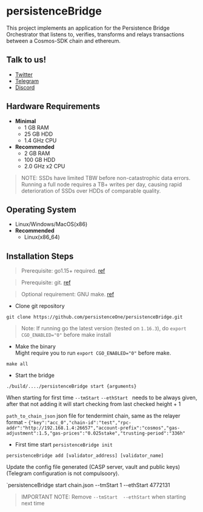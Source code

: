 # persistenceBridge

This project implements an application for the Persistence Bridge Orchestrator that listens to, verifies, transforms and relays transactions between a Cosmos-SDK chain and ethereum.

## Talk to us!
*   [Twitter](https://twitter.com/PersistenceOne)
*   [Telegram](https://t.me/PersistenceOneChat)
*   [Discord](https://discord.com/channels/796174129077813248)

## Hardware Requirements 
* **Minimal**
    * 1 GB RAM
    * 25 GB HDD
    * 1.4 GHz CPU
* **Recommended**
    * 2 GB RAM
    * 100 GB HDD
    * 2.0 GHz x2 CPU

> NOTE: SSDs have limited TBW before non-catastrophic data errors. Running a full node requires a TB+ writes per day, causing rapid deterioration of SSDs over HDDs of comparable quality.

## Operating System
* Linux/Windows/MacOS(x86)
* **Recommended**
    * Linux(x86_64)

## Installation Steps
>Prerequisite: go1.15+ required. [ref](https://golang.org/doc/install)

>Prerequisite: git. [ref](https://github.com/git/git)

>Optional requirement: GNU make. [ref](https://www.gnu.org/software/make/manual/html_node/index.html)


* Clone git repository
```shell
git clone https://github.com/persistenceOne/persistenceBridge.git
```

> Note: If running go the latest version (tested on `1.16.3`), do `export CGO_ENABLED="0"` before make install

* Make the binary  
Might require you to run `export CGO_ENABLED="0"` before make.
```shell
make all
```

* Start the bridge
```shell
./build/..../persistenceBridge start {arguments}
```

When starting for first time `--tmStart` `--ethStart ` needs to be always given,
after that not adding it will start checking from last checked height + 1

`path_to_chain_json` json file for tendermint chain, same as the relayer format -
`{"key":"acc_0","chain-id":"test","rpc-addr":"http://192.168.1.4:26657","account-prefix":"cosmos","gas-adjustment":1.5,"gas-prices":"0.025stake","trusting-period":"336h"`

* First time start
`persistenceBridge init`

`persistenceBridge add [validator_address] [validator_name]`

Update the config file generated (CASP server, vault and public keys) (Telegram configuration is not compulsoory).

`persistenceBridge start chain.json --tmStart 1 --ethStart 4772131 

>IMPORTANT NOTE: Remove `--tmStart  --ethStart` when starting next time
